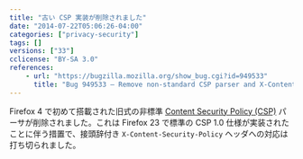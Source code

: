 ```yaml
---
title: "古い CSP 実装が削除されました"
date: "2014-07-22T05:06:26-04:00"
categories: ["privacy-security"]
tags: []
versions: ["33"]
cclicense: "BY-SA 3.0"
references:
    - url: "https://bugzilla.mozilla.org/show_bug.cgi?id=949533"
      title: "Bug 949533 – Remove non-standard CSP parser and X-Content-Security-Policy header support"
---
```

Firefox 4 で初めて搭載された旧式の非標準 [Content Security Policy (CSP)](https://developer.mozilla.org/ja/docs/Web/Security/CSP) パーサが削除されました。これは Firefox 23 で標準の CSP 1.0 仕様が実装されたことに伴う措置で、接頭辞付き `X-Content-Security-Policy` ヘッダへの対応は打ち切られました。
